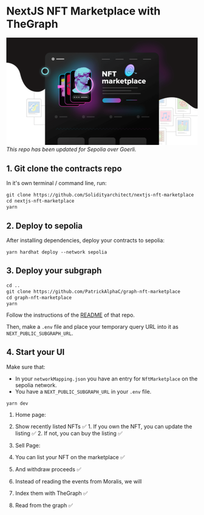 # NextJS NFT Marketplace with TheGraph

![Alt text](image.png)
*This repo has been updated for Sepolia over Goerli.*

## 1. Git clone the contracts repo

In it's own terminal / command line, run:

```
git clone https://github.com/Solidityarchitect/nextjs-nft-marketplace
cd nextjs-nft-marketplace
yarn
```

## 2. Deploy to sepolia 

After installing dependencies, deploy your contracts to sepolia:

```
yarn hardhat deploy --network sepolia
```

## 3. Deploy your subgraph

```
cd ..
git clone https://github.com/PatrickAlphaC/graph-nft-marketplace
cd graph-nft-marketplace
yarn
```

Follow the instructions of the [README](https://github.com/PatrickAlphaC/graph-nft-marketplace-fcc/blob/main/README.md) of that repo. 

Then, make a `.env` file and place your temporary query URL into it as `NEXT_PUBLIC_SUBGRAPH_URL`.


## 4. Start your UI

Make sure that:
- In your `networkMapping.json` you have an entry for `NftMarketplace` on the sepolia network. 
- You have a `NEXT_PUBLIC_SUBGRAPH_URL` in your `.env` file. 

```
yarn dev
```

1. Home page:
  1. Show recently listed NFTs ✅
    1. If you own the NFT, you can update the listing ✅
    2. If not, you can buy the listing ✅

2. Sell Page:
  1. You can list your NFT on the marketplace ✅
  2. And withdraw proceeds ✅

3. Instead of reading the events from Moralis, we will
  1. Index them with TheGraph ✅
  2. Read from the graph ✅
